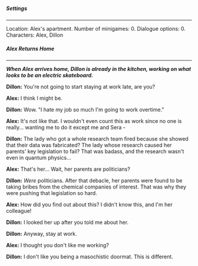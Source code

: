 ##### Settings
---
Location: Alex's apartment.
Number of minigames: 0.
Dialogue options: 0.
Characters: Alex, Dillon

##### Alex Returns Home
---
***When Alex arrives home, Dillon is already in the kitchen, working on what looks to be an electric skateboard.***

**Dillon:** You're not going to start staying at work late, are you?

**Alex:** I think I might be.

**Dillon:** Wow. "I hate my job so much I'm going to work overtime."

**Alex:** It's not like that. I wouldn't even count this as work since no one is really... wanting me to do it except me and Sera -

**Dillon:** The lady who got a whole research team fired because she showed that their data was fabricated? The lady whose research caused her parents' key legislation to fail? That was badass, and the research wasn't even in quantum physics...

**Alex:** That's her... Wait, her parents are politicians?

**Dillon:** *Were* politicians. After that debacle, her parents were found to be taking bribes from the chemical companies of interest. That was why they were pushing that legislation so hard.

**Alex:** How did you find out about this? I didn't know this, and I'm her colleague!

**Dillon:** I looked her up after you told me about her.

**Dillon:** Anyway, stay at work.

**Alex:** I thought you don't like me working?

**Dillon:** I don't like you being a masochistic doormat. This is different.